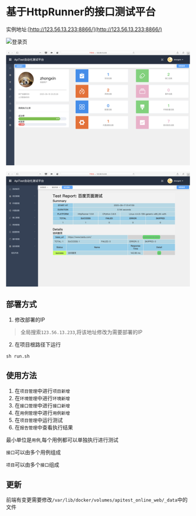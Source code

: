 # 基于HttpRunner的接口测试平台
实例地址:[http://123.56.13.233:8866/](http://123.56.13.233:8866/)

![登录页](./img/登录页.png)

![首页](./img/首页.png)

![报告页面](./img/报告页面.png)

## 部署方式
1. 修改部署的IP
> 全局搜索`123.56.13.233`,将该地址修改为需要部署的IP

2. 在项目根路径下运行
```shell
sh run.sh
```

## 使用方法

1. 在`项目管理`中进行`项目新增`
2. 在`环境管理`中进行`环境新增`
3. 在`接口管理`中进行`接口新增`
4. 在`用例管理`中进行`用例新增`
5. 在`项目管理`中运行测试
6. 在`报告管理`中查看执行结果

最小单位是`用例`,每个用例都可以单独执行进行测试

`接口`可以由多个用例组成

`项目`可以由多个`接口`组成

## 更新
前端有变更需要修改`/var/lib/docker/volumes/apitest_online_web/_data`中的文件

